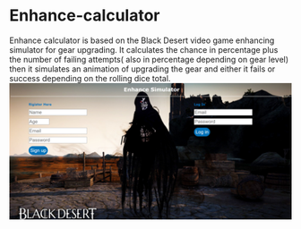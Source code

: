 # Enhance-calculator
Enhance calculator is based on the Black Desert video game enhancing simulator for gear upgrading. 
It calculates the chance in percentage plus the number of failing attempts( also in percentage depending on gear level)
then it simulates an animation of upgrading the gear 
and either it fails or success depending on the rolling dice total. 
<img src="images/Main.png" >
